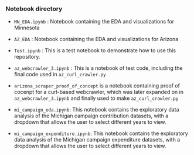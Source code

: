 ### Notebook directory

* `MN_EDA.ipynb` : Notebook containing the EDA and visualizations for Minnesota 

* `AZ_EDA` : Notebook containing the EDA and visualizations for Arizona 

* `Test.ipynb` : This is a test notebook to demonstrate how to use this repository.

* `az_webcrawler_3.ipynb` : This is a notebook of test code, including the final code used in `az_curl_crawler.py`

* `arizona_scraper_proof_of_concept` is a notebook containing proof of cocenpt for a curl-based webcrawler, which was later expanded on in `az_webcrawler_3.ipynb` and finally used to make `az_curl_crawler.py`
* `mi_campaign_eda.ipynb`: This notebook contains the exploratory data analysis of the Michigan campaign contribution datasets, with a dropdown that allows the user to select different years to view.

* `mi_campaign_expenditure.ipynb`: This notebook contains the exploratory data analysis of the Michigan campaign expenditure datasets, with a dropdown that allows the user to select different years to view.

